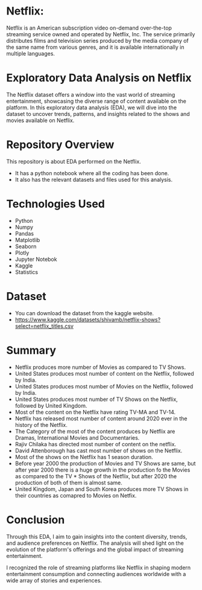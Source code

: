 
# Netflix:
Netflix is an American subscription video on-demand over-the-top streaming service owned and operated by Netflix, Inc. The service primarily distributes films and television series produced by the media company of the same name from various genres, and it is available internationally in multiple languages.

#  Exploratory Data Analysis on Netflix  
The Netflix dataset offers a window into the vast world of streaming entertainment, showcasing the diverse range of content available on the platform. In this exploratory data analysis (EDA), we will dive into the dataset to uncover trends, patterns, and insights related to the shows and movies available on Netflix.

# Repository Overview  
This repository is about EDA performed on the Netflix.
   - It has a python notebook where all the coding has been done.
   - It also has the relevant datasets and files used for this analysis.
     
#  Technologies Used  
* Python
* Numpy
* Pandas
* Matplotlib
* Seaborn
* Plotly
* Jupyter Notebok
* Kaggle
* Statistics

# Dataset  
* You can download the dataset from the kaggle website.
* https://www.kaggle.com/datasets/shivamb/netflix-shows?select=netflix_titles.csv
  
# Summary  
* Netflix produces more number of Movies as compared to TV Shows.
* United States produces most number of content on the Netflix, followed by India.
* United States produces most number of Movies on the Netflix, followed by India.
* United States produces most number of TV Shows on the Netflix, followed by United Kingdom.
* Most of the content on the Netflix have rating TV-MA and TV-14.
* Netflix has released most number of content around 2020 ever in the history of the Netflix.
* The Category of the most of the content produces by Netflix are Dramas, International Movies and Documentaries.
* Rajiv Chilaka has directed most number of content on the netflix.
* David Attenborough has cast most number of shows on the Netflix.
* Most of the shows on the Netflix has 1 season duration.
* Before year 2000 the production of Movies and TV Shows are same, but after year 2000 there is a huge growth in the production fo the Movies as compared to the TV * Shows of the Netflix, but after 2020 the production of both of them is almost same.
* United Kingdom, Japan and South Korea produces more TV Shows in their countries as comapred to Movies on Netfix.

# Conclusion  
Through this EDA, I aim to gain insights into the content diversity, trends, and audience preferences on Netflix. The analysis will shed light on the evolution of the platform's offerings and the global impact of streaming entertainment.

I recognized the role of streaming platforms like Netflix in shaping modern entertainment consumption and connecting audiences worldwide with a wide array of stories and experiences.

